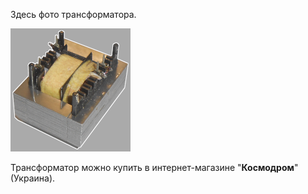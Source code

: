 Здесь фото трансформатора.

![](https://github.com/drilnet/electronics/blob/master/AUDIO%20AMPLIFIER%20TEA2025B/TEA2025B.%20Ver.%205/Images%20-%20TR/DSCN6774_3%2C%2072dpi_2.png)

Трансформатор можно купить в интернет-магазине "**Космодром**" (Украина).
